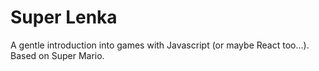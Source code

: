 # Super Lenka

A gentle introduction into games with Javascript (or maybe React too...). Based on Super Mario. 
